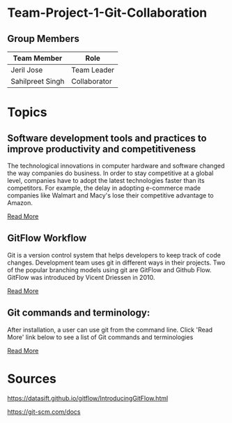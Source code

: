 # Team-Project-1-Git-Collaboration

## Group Members

**Team Member**| **Role**
------------ | -------------
Jeril Jose | Team Leader
Sahilpreet Singh | Collaborator


# Topics

## Software development tools and practices to improve productivity and competitiveness

The technological innovations in computer hardware and software changed the way companies do business. In order  to stay competitive at a global level, companies have to adopt the latest technologies faster than its competitors. For example, the delay in adopting e-commerce made companies like Walmart and Macy's lose their competitive advantage to Amazon.

[Read More](topic_1.md)

## GitFlow Workflow 

Git is a version control system that helps developers to keep track of code changes. Development team uses git in different ways in their projects. Two of the popular branching models using git are GitFlow and Github Flow. GitFlow was introduced by Vicent Driessen in 2010. 

[Read More](topic_2.md)


## Git commands and terminology:

After installation, a user can use git from the command line. Click 'Read More' link below to see a list of Git commands and terminologies 

[Read More](topic_3.md)

# Sources

https://datasift.github.io/gitflow/IntroducingGitFlow.html

https://git-scm.com/docs
